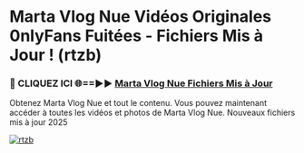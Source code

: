 # Marta Vlog Nue Vidéos Originales 0nlyFans Fuitées - Fichiers Mis à Jour ! (rtzb)

<h3>🔴 CLIQUEZ ICI 🌐==►► <a href="https://tinyurl.com/2pmr4ezf" rel="nofollow">Marta Vlog Nue Fichiers Mis à Jour</a></h3>

Obtenez Marta Vlog Nue et tout le contenu. Vous pouvez maintenant accéder à toutes les vidéos et photos de Marta Vlog Nue. Nouveaux fichiers mis à jour 2025

[![rtzb](https://i.imgur.com/6SNvagu.gif)](https://tinyurl.com/2pmr4ezf)
